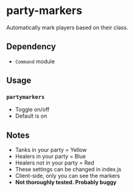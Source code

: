 # party-markers
Automatically mark players based on their class.

## Dependency
- `Command` module

## Usage
### `partymarkers`
- Toggle on/off
- Default is on

## Notes
- Tanks in your party = Yellow
- Healers in your party = Blue
- Healers not in your party = Red
- These settings can be changed in index.js
- Client-side, only you can see the markers
- **Not thoroughly tested. Probably buggy**
